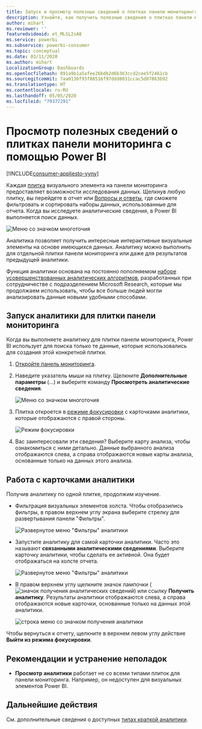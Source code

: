 ```yaml
---
title: Запуск и просмотр полезных сведений о плитках панели мониторинга
description: Узнайте, как получить полезные сведения о плитках панели мониторинга с помощью Power BI.
author: mihart
ms.reviewer: ''
featuredvideoid: et_MLSL2sA8
ms.service: powerbi
ms.subservice: powerbi-consumer
ms.topic: conceptual
ms.date: 03/11/2020
ms.author: mihart
LocalizationGroup: Dashboards
ms.openlocfilehash: 891a9b1a5afee26bdb2d6b363ccd2cee5f2461cb
ms.sourcegitcommit: 7aa0136f93f88516f97ddd8031ccac5d07863b92
ms.translationtype: HT
ms.contentlocale: ru-RU
ms.lasthandoff: 05/05/2020
ms.locfileid: "79377291"
---
```

# <a name="view-data-insights-on-dashboard-tiles-with-power-bi"></a>Просмотр полезных сведений о плитках панели мониторинга с помощью Power BI

[!INCLUDE[consumer-appliesto-yyny](../includes/consumer-appliesto-yyny.md)]

Каждая [плитка](end-user-tiles.md) визуального элемента на панели мониторинга предоставляет возможности исследования данных. Щелкнув любую плитку, вы перейдете в отчет или [Вопросы и ответы](end-user-q-and-a.md), где сможете фильтровать и сортировать наборы данных, использованные для отчета. Когда вы исследуете аналитические сведения, в Power BI выполняется поиск данных.

![Меню со значком многоточия](./media/end-user-insights/power-bi-insight.png)

Аналитика позволяет получить интересные интерактивные визуальные элементы на основе имеющихся данных. Аналитику можно выполнить для отдельной плитки панели мониторинга или даже для результатов предыдущей аналитики.

Функция аналитики основана на постоянно пополняемом [наборе усовершенствованных аналитических алгоритмов](end-user-insight-types.md), разработанных при сотрудничестве с подразделением Microsoft Research, которые мы продолжаем использовать, чтобы все больше людей могли анализировать данные новыми удобными способами.

## <a name="run-insights-on-a-dashboard-tile"></a>Запуск аналитики для плитки панели мониторинга
Когда вы выполняете аналитику для плитки панели мониторинга, Power BI использует для поиска только те данные, которые использовались для создания этой конкретной плитки. 

1. [Откройте панель мониторинга](end-user-dashboards.md).
2. Наведите указатель мыши на плитку. Щелкните **Дополнительные параметры** (…) и выберите команду **Просмотреть аналитические сведения**. 

    ![Меню со значком многоточия](./media/end-user-insights/power-bi-hovers.png)


3. Плитка откроется в [режиме фокусировки](end-user-focus.md) с карточками аналитики, которые отображаются с правой стороны.    
   
    ![Режим фокусировки](./media/end-user-insights/power-bi-insights-tile.png)    
4. Вас заинтересовали эти сведения? Выберите карту анализа, чтобы ознакомиться с ними детально. Данные выбранного анализа отображаются слева, а справа отображаются новые карты анализа, основанные только на данных этого анализа.    

 ## <a name="interact-with-the-insight-cards"></a>Работа с карточками аналитики
Получив аналитику по одной плитке, продолжим изучение.

   * Фильтрация визуальных элементов холста.  Чтобы отобразились фильтры, в правом верхнем углу экрана выберите стрелку для развертывания панели "Фильтры".

      ![Развернутое меню "Фильтры" аналитики](./media/end-user-insights/power-bi-filters.png)
   
   * Запустите аналитику для самой карточки аналитики. Часто это называют **связанными аналитическими сведениями**. Выберите карточку аналитики, чтобы сделать ее активной. Она будет отображаться на холсте отчета.
   
      ![Развернутое меню "Фильтры" аналитики](./media/end-user-insights/power-bi-insight-card.png)
   
   * В правом верхнем углу щелкните значок лампочки (![значок получения аналитических сведений](./media/end-user-insights/power-bi-bulb-icon.png)) или ссылку **Получить аналитику**. Результаты аналитики отображаются слева, а справа отображаются новые карточки, основанные только на данных этой аналитики.
     
     ![строка меню со значком получения аналитики](./media/end-user-insights/power-bi-related.png)
     
Чтобы вернуться к отчету, щелкните в верхнем левом углу действие **Выйти из режима фокусировки**.

## <a name="considerations-and-troubleshooting"></a>Рекомендации и устранение неполадок
- **Просмотр аналитики** работает не со всеми типами плиток для панели мониторинга. Например, он недоступен для визуальных элементов Power BI.<!--[Power BI visuals](end-user-custom-visuals.md)-->


## <a name="next-steps"></a>Дальнейшие действия
См. дополнительные сведения о доступных [типах краткой аналитики](end-user-insight-types.md).

